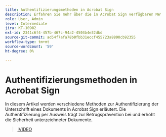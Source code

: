 ```yaml
---
title: Authentifizierungsmethoden in Acrobat Sign
description: Erfahren Sie mehr über die in Acrobat Sign verfügbaren Methoden zur Identitätsauthentifizierung
role: User, Admin
level: Intermediate
jira: KT-10982
exl-id: 2341c6f4-457b-467c-94a2-4504b4e32dbd
source-git-commit: ad54f7afa78b0fbb31eccf455723a8890cb92355
workflow-type: tm+mt
source-wordcount: '59'
ht-degree: 0%

---
```


# Authentifizierungsmethoden in Acrobat Sign

In diesem Artikel werden verschiedene Methoden zur Authentifizierung der Unterschrift eines Dokuments in Acrobat Sign erläutert. Die Authentifizierung per Ausweis trägt zur Betrugsprävention bei und erhöht die Sicherheit unterzeichneter Dokumente.

>[!VIDEO](https://video.tv.adobe.com/v/3419287?quality=12&learn=on&hidetitle=true)
